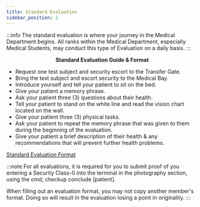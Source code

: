 ```yaml
---
title: Standard Evaluation
sidebar_position: 1
---
```

:::info
The standard evaluation is where your journey in the Medical Department begins.
All ranks within the Medical Department, especially Medical Students, may conduct this type of Evaluation on a daily basis.
:::

<center><strong>Standard Evaluation Guide & Format</strong></center>

- Request one test subject and security escort to the Transfer Gate.
- Bring the test subject and escort security to the Medical Bay.
- Introduce yourself and tell your patient to sit on the bed.
- Give your patient a memory phrase.
- Ask your patient three (3) questions about their health.
- Tell your patient to stand on the white line and read the vision chart located on the wall.
- Give your patient three (3) physical tasks.
- Ask your patient to repeat the memory phrase that was given to them during the beginning of the evaluation.
- Give your patient a brief description of their health & any recommendations that will prevent further health problems.

[Standard Evaluation Format](https://docs.google.com/document/d/17HGIdtAWVUdukOOv-kOLdKQs0OGfh1Soe4buvsOBTJU/edit)

:::note
For all evaluations, it is required for you to submit proof of you entering a Security Class-0 into the terminal in the photography section, using the cmd; checkup conclude [patient].

When filling out an evaluation format, you may not copy another member's format. Doing so will result in the evaluation losing a point in originality.
:::
